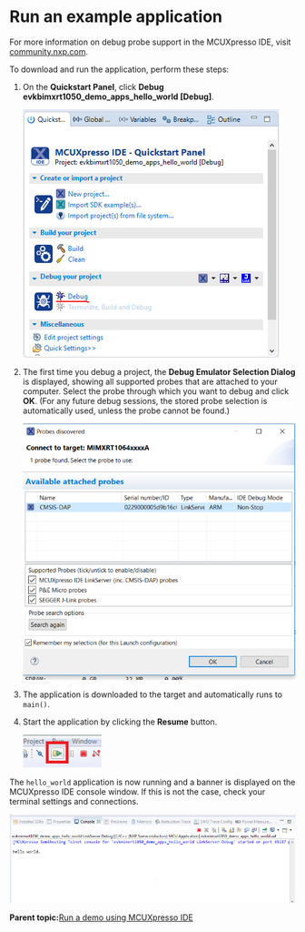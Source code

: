 # Run an example application

For more information on debug probe support in the MCUXpresso IDE, visit [community.nxp.com](https://community.nxp.com/message/630901).

To download and run the application, perform these steps:

1.  On the **Quickstart Panel**, click **Debug evkbimxrt1050\_demo\_apps\_hello\_world \[Debug\]**.

    ![](../images/debug_hello_world_case_rt1050.png "Debugging hello_world case")

2.  The first time you debug a project, the **Debug Emulator Selection Dialog** is displayed, showing all supported probes that are attached to your computer. Select the probe through which you want to debug and click **OK**. \(For any future debug sessions, the stored probe selection is automatically used, unless the probe cannot be found.\)

    ![](../images/attached_probes_debug_emulator_selection_rt1050.png "Attached Probes: debug emulator selection")

3.  The application is downloaded to the target and automatically runs to `main()`.

4.  Start the application by clicking the **Resume** button.

    ![](../images/resume_button.png "Resume button")


The `hello_world` application is now running and a banner is displayed on the MCUXpresso IDE console window. If this is not the case, check your terminal settings and connections.

![](../images/text_display_hello_world_demo_rt1050.png "Text display of the hello_world demo")

**Parent topic:**[Run a demo using MCUXpresso IDE](../topics/run_a_demo_using_mcuxpresso_ide.md)


